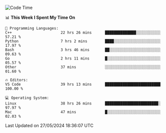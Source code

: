 
<!--START_SECTION:waka-->
![Code Time](http://img.shields.io/badge/Code%20Time-2%2C007%20hrs%208%20mins-blue)

📊 **This Week I Spent My Time On** 

```text
💬 Programming Languages: 
C++                      22 hrs 26 mins      ██████████████░░░░░░░░░░░   57.21 % 
Python                   7 hrs 2 mins        ████░░░░░░░░░░░░░░░░░░░░░   17.97 % 
Bash                     3 hrs 46 mins       ██░░░░░░░░░░░░░░░░░░░░░░░   09.63 % 
Go                       2 hrs 11 mins       █░░░░░░░░░░░░░░░░░░░░░░░░   05.57 % 
Other                    37 mins             ░░░░░░░░░░░░░░░░░░░░░░░░░   01.60 % 

🔥 Editors: 
VS Code                  39 hrs 13 mins      █████████████████████████   100.00 % 

💻 Operating System: 
Linux                    38 hrs 26 mins      ████████████████████████░   97.97 % 
Mac                      47 mins             █░░░░░░░░░░░░░░░░░░░░░░░░   02.03 % 
```


 Last Updated on 27/05/2024 18:36:07 UTC
<!--END_SECTION:waka-->

